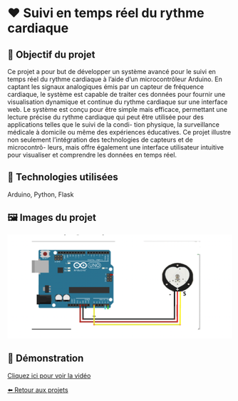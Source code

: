 # ❤️ Suivi en temps réel du rythme cardiaque

## 🎯 Objectif du projet
Ce projet a pour but de développer un système avancé pour le suivi en temps réel du
rythme cardiaque à l’aide d’un microcontrôleur Arduino. En captant les signaux analogiques
émis par un capteur de fréquence cardiaque, le système est capable de traiter ces données
pour fournir une visualisation dynamique et continue du rythme cardiaque sur une interface
web.
Le système est conçu pour être simple mais efficace, permettant une lecture précise du
rythme cardiaque qui peut être utilisée pour des applications telles que le suivi de la condi-
tion physique, la surveillance médicale à domicile ou même des expériences éducatives. Ce
projet illustre non seulement l’intégration des technologies de capteurs et de microcontrô-
leurs, mais offre également une interface utilisateur intuitive pour visualiser et comprendre
les données en temps réel.

## 🧰 Technologies utilisées
 Arduino, Python, Flask

## 🖼️ Images du projet
![Image du prototype](freq.png)

## 🎥 Démonstration


[Cliquez ici pour voir la vidéo](https://youtu.be/enLC2pWVirE)



[⬅️ Retour aux projets](projets.md)


